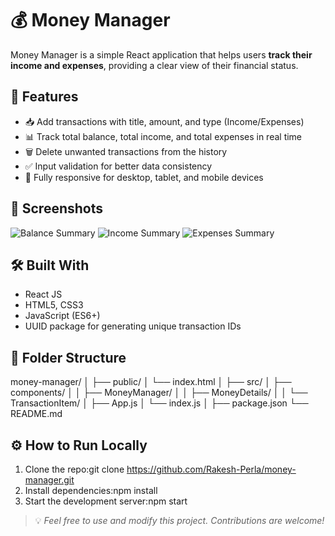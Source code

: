 # 💰 Money Manager

Money Manager is a simple React application that helps users **track their income and expenses**, providing a clear view of their financial status.

## 🚀 Features

- 📥 Add transactions with title, amount, and type (Income/Expenses)
- 📊 Track total balance, total income, and total expenses in real time
- 🗑️ Delete unwanted transactions from the history
- ✅ Input validation for better data consistency
- 📱 Fully responsive for desktop, tablet, and mobile devices

## 📸 Screenshots

![Balance Summary](https://assets.ccbp.in/frontend/react-js/money-manager/balance-image.png)
![Income Summary](https://assets.ccbp.in/frontend/react-js/money-manager/income-image.png)
![Expenses Summary](https://assets.ccbp.in/frontend/react-js/money-manager/expenses-image.png)

## 🛠️ Built With

- React JS
- HTML5, CSS3
- JavaScript (ES6+)
- UUID package for generating unique transaction IDs

## 📂 Folder Structure

money-manager/
│
├── public/
│ └── index.html
│
├── src/
│ ├── components/
│ │ ├── MoneyManager/
│ │ ├── MoneyDetails/
│ │ └── TransactionItem/
│ ├── App.js
│ └── index.js
│
├── package.json
└── README.md

## ⚙️ How to Run Locally

1. Clone the repo:git clone https://github.com/Rakesh-Perla/money-manager.git
2. Install dependencies:npm install
3. Start the development server:npm start

> 💡 _Feel free to use and modify this project. Contributions are welcome!_
